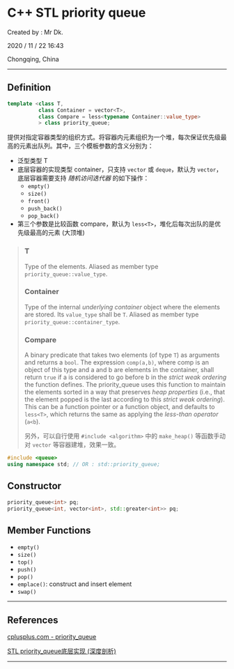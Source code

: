 # C++ STL priority queue

Created by : Mr Dk.

2020 / 11 / 22 16:43

Chongqing, China

---

## Definition

```c++
template <class T,
          class Container = vector<T>,
          class Compare = less<typename Container::value_type>
          > class priority_queue;
```

提供对指定容器类型的组织方式。将容器内元素组织为一个堆，每次保证优先级最高的元素出队列。其中，三个模板参数的含义分别为：

* 泛型类型 T
* 底层容器的实现类型 container，只支持 `vector` 或 `deque`，默认为 `vector`，底层容器需要支持 *随机访问迭代器* 的如下操作：
    * `empty()`
    * `size()`
    * `front()`
    * `push_back()`
    * `pop_back()`
* 第三个参数是比较函数 compare，默认为 `less<T>`，堆化后每次出队的是优先级最高的元素 (大顶堆)

> ### T
>
> Type of the elements.
> Aliased as member type `priority_queue::value_type`.
>
> ### Container
>
> Type of the internal *underlying container* object where the elements are stored.
> Its `value_type` shall be `T`.
> Aliased as member type `priority_queue::container_type`.
>
> ### Compare
>
> A binary predicate that takes two elements (of type `T`) as arguments and returns a `bool`.
> The expression `comp(a,b)`, where comp is an object of this type and a and b are elements in the container, shall return `true` if a is considered to go before b in the *strict weak ordering* the function defines.
> The priority_queue uses this function to maintain the elements sorted in a way that preserves *heap properties* (i.e., that the element popped is the last according to this *strict weak ordering*).
> This can be a function pointer or a function object, and defaults to `less<T>`, which returns the same as applying the *less-than operator* (`a<b`).
>
> 另外，可以自行使用 `#include <algorithm>` 中的 `make_heap()` 等函数手动对 `vector` 等容器建堆，效果一致。

```c++
#include <queue>
using namespace std; // OR : std::priority_queue;
```

## Constructor

```c++
priority_queue<int> pq;
priority_queue<int, vector<int>, std::greater<int>> pq;
```

## Member Functions

* `empty()`
* `size()`
* `top()`
* `push()`
* `pop()`
* `emplace()`: construct and insert element
* `swap()`

---

## References

[cplusplus.com - priority_queue](http://www.cplusplus.com/reference/queue/priority_queue/)

[STL priority_queue底层实现 (深度剖析)](http://c.biancheng.net/view/7010.html)

---

